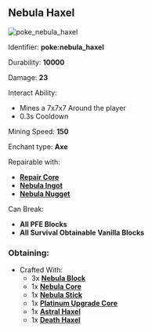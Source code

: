 ## Nebula Haxel
![poke_nebula_haxel](https://github.com/ItsMePok/PFE/assets/136857747/be63351a-bf90-45fc-b274-72e63aecf711)

Identifier: **poke:nebula_haxel**

Durability: **10000**

Damage: **23**

Interact Ability:
* Mines a 7x7x7 Around the player
* 0.3s Cooldown

Mining Speed: **150**

Enchant type: **Axe**

Repairable with:
* **[Repair Core](https://github.com/ItsMePok/PFE/wiki/Repair-Core)**
* **[Nebula Ingot](https://github.com/ItsMePok/PFE/wiki/Nebula-Ingot)**
* **[Nebula Nugget](https://github.com/ItsMePok/PFE/wiki/Nebula-Nugget)**

Can Break:
* **All PFE Blocks**
* **All Survival Obtainable Vanilla Blocks**

### Obtaining:
* Crafted With:
    * 3x **[Nebula Block](https://github.com/ItsMePok/PFE/wiki/Nebula-Block)**
    * 1x **[Nebula Core](https://github.com/ItsMePok/PFE/wiki/Nebula-Core)**
    * 1x **[Nebula Stick](https://github.com/ItsMePok/PFE/wiki/Nebula-Stick)**
    * 1x **[Platinum Upgrade Core](https://github.com/ItsMePok/PFE/wiki/Platinum-Upgrade-Core)**
    * 1x **[Astral Haxel](https://github.com/ItsMePok/PFE/wiki/Astral-Haxel)**
    * 1x **[Death Haxel](https://github.com/ItsMePok/PFE/wiki/Death-Haxel)**